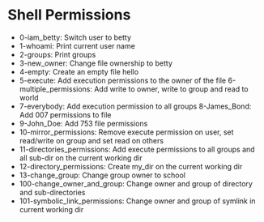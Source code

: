 # Shell Permissions
- 0-iam_betty: Switch user to betty
- 1-whoami: Print current user name
- 2-groups: Print groups
- 3-new_owner: Change file ownership to betty
- 4-empty: Create an empty file hello
- 5-execute: Add execution permissions to the owner of the file
6-multiple_permissions: Add write to owner, write to group and read to world
- 7-everybody: Add execution permission to all groups
8-James_Bond: Add 007 permissions to file
- 9-John_Doe: Add 753 file permissions
- 10-mirror_permissions: Remove execute permission on user, set read/write on group and set read on others
- 11-directories_permissions: Add execute permissions to all groups and all sub-dir on the current working dir
- 12-directory_permissions: Create my_dir on the current working dir
- 13-change_group: Change group owner to school
- 100-change_owner_and_group: Change owner and group of directory and sub-directories
- 101-symbolic_link_permissions: Change owner and group of symlink in current working dir
